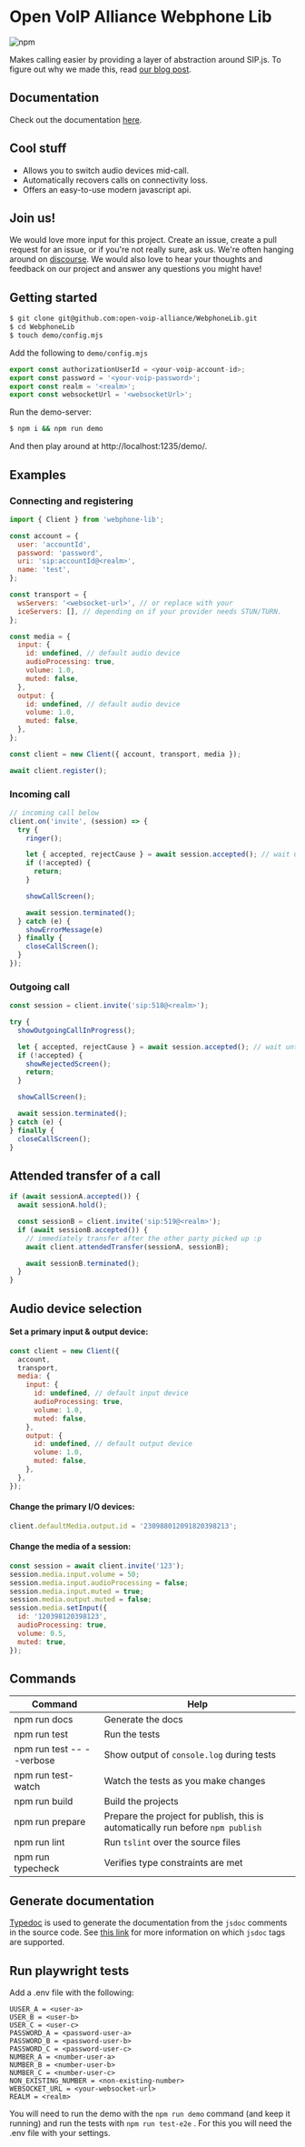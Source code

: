 # Open VoIP Alliance Webphone Lib

![npm](https://img.shields.io/npm/v/webphone-lib?style=flat-square)

Makes calling easier by providing a layer of abstraction around SIP.js. To figure out why we made this, read [our blog post](https://wearespindle.com/articles/how-to-abstract-the-complications-of-sip-js-away-with-our-library/).

## Documentation

Check out the documentation [here](https://open-voip-alliance.github.io/WebphoneLib/).

## Cool stuff

- Allows you to switch audio devices mid-call.
- Automatically recovers calls on connectivity loss.
- Offers an easy-to-use modern javascript api.

## Join us!

We would love more input for this project. Create an issue, create a pull request for an issue, or if you're not really sure, ask us. We're often hanging around on [discourse](https://discourse.openvoipalliance.org/). We would also love to hear your thoughts and feedback on our project and answer any questions you might have!

## Getting started

```bash
$ git clone git@github.com:open-voip-alliance/WebphoneLib.git
$ cd WebphoneLib
$ touch demo/config.mjs
```

Add the following to `demo/config.mjs`

```javascript
export const authorizationUserId = <your-voip-account-id>;
export const password = '<your-voip-password>';
export const realm = '<realm>';
export const websocketUrl = '<websocketUrl>';
```

Run the demo-server:

```bash
$ npm i && npm run demo
```

And then play around at http://localhost:1235/demo/.

## Examples

### Connecting and registering

```javascript
import { Client } from 'webphone-lib';

const account = {
  user: 'accountId',
  password: 'password',
  uri: 'sip:accountId@<realm>',
  name: 'test',
};

const transport = {
  wsServers: '<websocket-url>', // or replace with your
  iceServers: [], // depending on if your provider needs STUN/TURN.
};

const media = {
  input: {
    id: undefined, // default audio device
    audioProcessing: true,
    volume: 1.0,
    muted: false,
  },
  output: {
    id: undefined, // default audio device
    volume: 1.0,
    muted: false,
  },
};

const client = new Client({ account, transport, media });

await client.register();
```

### Incoming call

```javascript
// incoming call below
client.on('invite', (session) => {
  try {
    ringer();

    let { accepted, rejectCause } = await session.accepted(); // wait until the call is picked up
    if (!accepted) {
      return;
    }

    showCallScreen();

    await session.terminated();
  } catch (e) {
    showErrorMessage(e)
  } finally {
    closeCallScreen();
  }
});
```

### Outgoing call

```javascript
const session = client.invite('sip:518@<realm>');

try {
  showOutgoingCallInProgress();

  let { accepted, rejectCause } = await session.accepted(); // wait until the call is picked up
  if (!accepted) {
    showRejectedScreen();
    return;
  }

  showCallScreen();

  await session.terminated();
} catch (e) {
} finally {
  closeCallScreen();
}
```

## Attended transfer of a call

```javascript
if (await sessionA.accepted()) {
  await sessionA.hold();

  const sessionB = client.invite('sip:519@<realm>');
  if (await sessionB.accepted()) {
    // immediately transfer after the other party picked up :p
    await client.attendedTransfer(sessionA, sessionB);

    await sessionB.terminated();
  }
}
```

## Audio device selection

#### Set a primary input & output device:

```javascript
const client = new Client({
  account,
  transport,
  media: {
    input: {
      id: undefined, // default input device
      audioProcessing: true,
      volume: 1.0,
      muted: false,
    },
    output: {
      id: undefined, // default output device
      volume: 1.0,
      muted: false,
    },
  },
});
```

#### Change the primary I/O devices:

```javascript
client.defaultMedia.output.id = '230988012091820398213';
```

#### Change the media of a session:

```javascript
const session = await client.invite('123');
session.media.input.volume = 50;
session.media.input.audioProcessing = false;
session.media.input.muted = true;
session.media.output.muted = false;
session.media.setInput({
  id: '120398120398123',
  audioProcessing: true,
  volume: 0.5,
  muted: true,
});
```

## Commands

| Command                   | Help                                                                            |
| ------------------------- | ------------------------------------------------------------------------------- |
| npm run docs              | Generate the docs                                                               |
| npm run test              | Run the tests                                                                   |
| npm run test -- --verbose | Show output of `console.log` during tests                                       |
| npm run test-watch        | Watch the tests as you make changes                                             |
| npm run build             | Build the projects                                                              |
| npm run prepare           | Prepare the project for publish, this is automatically run before `npm publish` |
| npm run lint              | Run `tslint` over the source files                                              |
| npm run typecheck         | Verifies type constraints are met                                               |

## Generate documentation

[Typedoc](https://typedoc.org/guides/doccomments/) is used to generate the
documentation from the `jsdoc` comments in the source code. See [this
link](https://typedoc.org/guides/doccomments/) for more information on which
`jsdoc` tags are supported.

## Run playwright tests

Add a .env file with the following:

```
UUSER_A = <user-a>
USER_B = <user-b>
USER_C = <user-c>
PASSWORD_A = <password-user-a>
PASSWORD_B = <password-user-b>
PASSWORD_C = <password-user-c>
NUMBER_A = <number-user-a>
NUMBER_B = <number-user-b>
NUMBER_C = <number-user-c>
NON_EXISTING_NUMBER = <non-existing-number>
WEBSOCKET_URL = <your-websocket-url>
REALM = <realm>
```

You will need to run the demo with the `npm run demo` command (and keep it running) and run the tests with `npm run test-e2e` . For this you will need the .env file with your settings.
